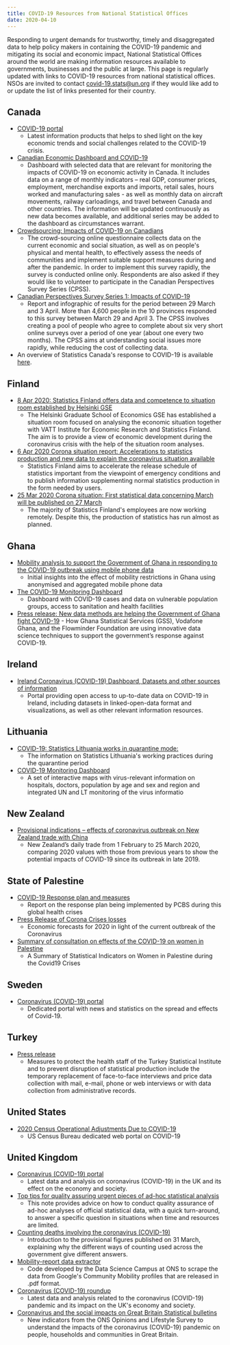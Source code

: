```yaml
---
title: COVID-19 Resources from National Statistical Offices
date: 2020-04-10
---
```


Responding to urgent demands for trustworthy, timely and disaggregated data to
help policy makers in containing the COVID-19 pandemic and mitigating its social
and economic impact, National Statistical Offices around the world are making
information resources available to governments, businesses and the public at
large. This page is regularly updated with links to COVID-19 resources from
national statistical offices. NSOs are invited to contact
[covid-19.stats@un.org](mailto:covid-19.stats@un.org) if they would like add to
or update the list of links presented for their country.

## Canada

- [COVID-19 portal](https://www.statcan.gc.ca/eng/covid19)
  - Latest information products that helps to shed light on the key economic
    trends and social challenges related to the COVID-19 crisis.
- [Canadian Economic Dashboard and COVID-19](https://www150.statcan.gc.ca/n1/pub/71-607-x/71-607-x2020009-eng.htm)
  - Dashboard with selected data that are relevant for monitoring the impacts of
    COVID-19 on economic activity in Canada. It includes data on a range of
    monthly indicators – real GDP, consumer prices, employment, merchandise
    exports and imports, retail sales, hours worked and manufacturing sales - as
    well as monthly data on aircraft movements, railway carloadings, and travel
    between Canada and other countries. The information will be updated
    continuously as new data becomes available, and additional series may be
    added to the dashboard as circumstances warrant.
- [Crowdsourcing: Impacts of COVID-19 on Canadians](https://www23.statcan.gc.ca/imdb/p2SV.pl?Function=getSurvey&Id=1280685)
  - The crowd-sourcing online questionnaire collects data on the current
    economic and social situation, as well as on people's physical and mental
    health, to effectively assess the needs of communities and implement
    suitable support measures during and after the pandemic. In order to
    implement this survey rapidly, the survey is conducted online only.
    Respondents are also asked if they would like to volunteer to participate in
    the Canadian Perspectives Survey Series (CPSS).
- [Canadian Perspectives Survey Series 1: Impacts of COVID-19](https://www150.statcan.gc.ca/n1/en/daily-quotidien/200408/dq200408c-eng.pdf?st=ZCLgi-dZ)
  - Report and infographic of results for the period between 29 March and 3
    April. More than 4,600 people in the 10 provinces responded to this survey
    between March 29 and April 3. The CPSS involves creating a pool of people
    who agree to complete about six very short online surveys over a period of
    one year (about one every two months). The CPSS aims at understanding social
    issues more rapidly, while reducing the cost of collecting data.
- An overview of Statistics Canada's response to COVID-19 is available
  [here](/statistical-programmes/statistics-canada-response/).

## Finland

- [8 Apr 2020: Statistics Finland offers data and competence to situation room established by Helsinki GSE](https://www.stat.fi/uutinen/statistics-finland-offers-data-and-competence-to-situation-room-established-by-helsinki-gse)
  - The Helsinki Graduate School of Economics GSE has established a situation
    room focused on analysing the economic situation together with VATT
    Institute for Economic Research and Statistics Finland. The aim is to
    provide a view of economic development during the coronavirus crisis with
    the help of the situation room analyses.
- [6 Apr 2020 Corona situation report: Accelerations to statistics production and new data to explain the coronavirus situation available](https://www.stat.fi/uutinen/corona-situation-report-accelerations-to-statistics-production-and-new-data-to-explain-the-coronavirus-situation-available)
  - Statistics Finland aims to accelerate the release schedule of statistics
    important from the viewpoint of emergency conditions and to publish
    information supplementing normal statistics production in the form needed by
    users.
- [25 Mar 2020 Corona situation: First statistical data concerning March will be published on 27 March](https://www.stat.fi/uutinen/corona-situation-first-statistical-data-concerning-march-will-be-published-on-27-march)
  - The majority of Statistics Finland's employees are now working remotely.
    Despite this, the production of statistics has run almost as planned.

## Ghana

- [Mobility analysis to support the Government of Ghana in responding to the COVID-19 outbreak using mobile phone data](https://statsghana.gov.gh/gsspublications.php?category=MTkwMDE4MjI2Ny4xMDg=/webstats/90r897632o)
  - Initial insights into the effect of mobility restrictions in Ghana using
    anonymised and aggregated mobile phone data
- [The COVID-19 Monitoring Dashboard](https://statsghana.maps.arcgis.com/apps/opsdashboard/index.html#/a22ebfb6d9cb47ff9ce87619d53f68e5)
  - Dashboard with COVID-19 cases and data on vulnerable population groups,
    access to sanitation and health facilities
- [Press release: New data methods are helping the Government of Ghana fight COVID-19](https://statsghana.gov.gh/gssmain/fileUpload/pressrelease/Ghana_COVID-19_PressRelease%20FINAL.pdf) -
  How Ghana Statistical Services (GSS), Vodafone Ghana, and the Flowminder
  Foundation are using innovative data science techniques to support the
  government’s response against COVID-19.

## Ireland

- [Ireland Coronavirus (COVID-19) Dashboard, Datasets and other sources of information](https://data.gov.ie/blog/coronavirus-covid-19)
  - Portal providing open access to up-to-date data on COVID-19 in Ireland,
    including datasets in linked-open-data format and visualizations, as well as
    other relevant information resources.

## Lithuania

- [COVID-19: Statistics Lithuania works in quarantine mode: ](https://osp.stat.gov.lt/EN/covid-19/lietuvos-statistika-dirba-karantino-rezimu/ar-laiku-paskelbsime-statistine-informacija)
  - The information on Statistics Lithuania's working practices during the
    quarantine period
- [COVID-19 Monitoring Dashboard](https://osp.maps.arcgis.com/apps/MapSeries/index.html?appid=79255eaa219140dfa65c01ae95ed143b)
  - A set of interactive maps with virus-relevant information on hospitals,
    doctors, population by age and sex and region and integrated UN and LT
    monitoring of the virus informatio

## New Zealand

- [Provisional indications – effects of coronavirus outbreak on New Zealand trade with China](https://www.stats.govt.nz/reports/provisional-indications-effects-of-coronavirus-outbreak-on-new-zealand-trade-with-china)
  - New Zealand’s daily trade from 1 February to 25 March 2020, comparing 2020
    values with those from previous years to show the potential impacts of
    COVID-19 since its outbreak in late 2019.

## State of Palestine

- [COVID-19 Response plan and measures](https://raw.githubusercontent.com/UNStats/covid-19-response/master/static/palestine-covid-19-response-plan-and-measures.pdf)
  - Report on the response plan being implemented by PCBS during this global
    health crises
- [Press Release of Corona Crises losses](https://raw.githubusercontent.com/UNStats/covid-19-response/master/static/palestine-economic-forecasts-for-2020.pdf)
  - Economic forecasts for 2020 in light of the current outbreak of the
    Coronavirus
- [Summary of consultation on effects of the COVID-19 on women in Palestine](https://raw.githubusercontent.com/UNStats/covid-19-response/master/static/palestine-indicators-on-women-during-covid-19-crisis.pdf)
  - A Summary of Statistical Indicators on Women in Palestine during the Covid19
    Crises

## Sweden

- [Coronavirus (COVID-19) portal](https://www.scb.se/hitta-statistik/corona/)
  - Dedicated portal with news and statistics on the spread and effects of
    Covid-19.

## Turkey

- [Press release](http://www.tuik.gov.tr//duyurular/duyuru_4369.pdf)
  - Measures to protect the health staff of the Turkey Statistical Institute and
    to prevent disruption of statistical production include the temporary
    replacement of face-to-face interviews and price data collection with mail,
    e-mail, phone or web interviews or with data collection from administrative
    records.

## United States

- [2020 Census Operational Adjustments Due to COVID-19](https://2020census.gov/en/news-events/operational-adjustments-covid-19.html)
  - US Census Bureau dedicated web portal on COVID-19

## United Kingdom

- [Coronavirus (COVID-19) portal](https://www.ons.gov.uk/peoplepopulationandcommunity/healthandsocialcare/conditionsanddiseases)
  - Latest data and analysis on coronavirus (COVID-19) in the UK and its effect
    on the economy and society.
- [Top tips for quality assuring urgent pieces of ad-hoc statistical analysis](https://gss.civilservice.gov.uk/policy-store/top-tips-for-quality-assuring-urgent-pieces-of-ad-hoc-statistical-analysis/)
  - This note provides advice on how to conduct quality assurance of ad-hoc
    analyses of official statistical data, with a quick turn-around, to answer a
    specific question in situations when time and resources are limited.
- [Counting deaths involving the coronavirus (COVID-19)](https://blog.ons.gov.uk/2020/03/31/counting-deaths-involving-the-coronavirus-covid-19/)
  - Introduction to the provisional figures published on 31 March, explaining
    why the different ways of counting used across the government give different
    answers.
- [Mobility-report data extractor](https://github.com/datasciencecampus/mobility-report-data-extractor)
  - Code developed by the Data Science Campus at ONS to scrape the data from
    Google's Community Mobility profiles that are released in .pdf format.
- [Coronavirus (COVID-19) roundup](https://www.ons.gov.uk/peoplepopulationandcommunity/healthandsocialcare/conditionsanddiseases/articles/coronaviruscovid19roundup/2020-03-26)
  - Latest data and analysis related to the coronavirus (COVID-19) pandemic and
    its impact on the UK's economy and society.
- [Coronavirus and the social impacts on Great Britain Statistical bulletins](https://www.ons.gov.uk/peoplepopulationandcommunity/healthandsocialcare/healthandwellbeing/bulletins/coronavirusandthesocialimpactsongreatbritain/previousReleases)
  - New indicators from the ONS Opinions and Lifestyle Survey to understand the
    impacts of the coronavirus (COVID-19) pandemic on people, households and
    communities in Great Britain.
